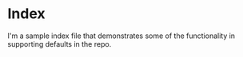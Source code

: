 # Index

I'm a sample index file that demonstrates some of the functionality in supporting defaults in the repo.